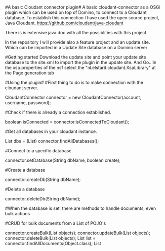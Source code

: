 #A basic Cloudant connector plugin#
A basic cloudant-connector as a OSGi plugin which can be used on top of Domino, to connect to a Cloudant database.
To establish this connection I have used the open source project, Java Cloudant. https://github.com/cloudant/java-cloudant

There is is extensive java doc with all the possiblities with this project.

In the repository I will provide also a feature project and an update site. Which can be imported in a Update Site database on a Domino server

#Getting started
Download the update site and point your update site database to the site.xml to import the plugin in the update site.
And Go..
In the xsp.properties of the nsf select the "nl.elstarit.cloudant.XspLibrary" at the Page generation tab

#Using the plugin#
#First thing to do is to make connection with the cloudant server.

CloudantConnector connector = new CloudantConnector(account, username, password);

#Check if there is already a connection established.

boolean isConnected = connector.isConnectedToCloudant();

#Get all databases in your cloudant instance.

List<String> dbs = (List<String>) connector.findAllDatabases();

#Connect to a specific database.

connector.setDatabase(String dbName, boolean create);

#Create a database

connector.createDb(String dbName);

#Delete a database

connector.deleteDb(String dbName);


#When the database is set, there are methods to handle documents, even bulk actions

#CRUD for bulk documents from a List of POJO's

connector.createBulk(List<Object> objects);
connector.updateBulk(List<Object> objects);
connector.deleteBulk(List<Object> objects);
List<Object> list = connector.findAllDocuments(Object.class);
List<Object> list = connector.findAllDocumentIds();

#CRUD single document
connector.save(final Object obj);
connector.delete(final Object obj);
connector.update(final Object obj);
Object obj = connector.find(final Class<?> cls, final String id);
